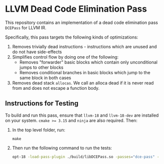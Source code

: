# LLVM Dead Code Elimination Pass
This repository contains an implementation of a dead code elimination pass `DCEPass` for LLVM IR. 

Specifically, this pass targets the following kinds of optimizations: 
1. Removes trivially dead instructions - instructions which are unused and do not have side-effects
2. Simplifies control flow by doing one of the following:
   - Removes "forwarder" basic blocks which contain only unconditional jumps to other blocks 
   - Removes conditional branches in basic blocks which jump to the same block in both cases
3. Removes dead stack `allocas`. We call an alloca dead if it is never read from and does not escape a function body.

## Instructions for Testing
To build and run this pass, ensure that `llvm-18` and `llvm-18-dev` are installed on your system. `cmake >= 3.15` and `ninja` are also required. Then:

1. In the top level folder, run:
   ```
   make
   ```

3. Then run the following command to run the tests:
   ```bash
   opt-18 -load-pass-plugin ./build/libDCEPass.so -passes="dce-pass" -S tests/<path-to-test>.ll -o <path-to-output>.ll
   ```
